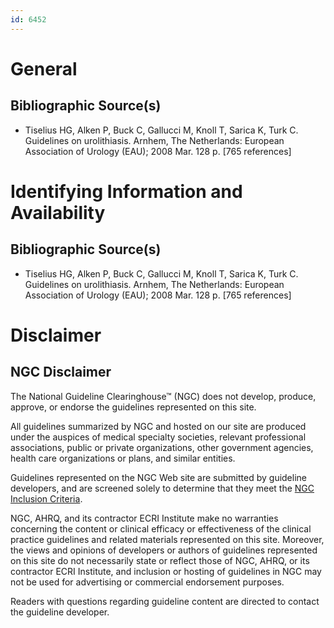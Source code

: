 ```yaml
---
id: 6452
---
```


# General

## Bibliographic Source(s)

- Tiselius HG, Alken P, Buck C, Gallucci M, Knoll T, Sarica K, Turk C. Guidelines on urolithiasis. Arnhem, The Netherlands: European Association of Urology (EAU); 2008 Mar. 128 p. [765 references]

# Identifying Information and Availability

## Bibliographic Source(s)

- Tiselius HG, Alken P, Buck C, Gallucci M, Knoll T, Sarica K, Turk C. Guidelines on urolithiasis. Arnhem, The Netherlands: European Association of Urology (EAU); 2008 Mar. 128 p. [765 references]

# Disclaimer

## NGC Disclaimer

The National Guideline Clearinghouse™ (NGC) does not develop, produce, approve, or endorse the guidelines represented on this site.

All guidelines summarized by NGC and hosted on our site are produced under the auspices of medical specialty societies, relevant professional associations, public or private organizations, other government agencies, health care organizations or plans, and similar entities.

Guidelines represented on the NGC Web site are submitted by guideline developers, and are screened solely to determine that they meet the [NGC Inclusion Criteria](/help-and-about/summaries/inclusion-criteria).

NGC, AHRQ, and its contractor ECRI Institute make no warranties concerning the content or clinical efficacy or effectiveness of the clinical practice guidelines and related materials represented on this site. Moreover, the views and opinions of developers or authors of guidelines represented on this site do not necessarily state or reflect those of NGC, AHRQ, or its contractor ECRI Institute, and inclusion or hosting of guidelines in NGC may not be used for advertising or commercial endorsement purposes.

Readers with questions regarding guideline content are directed to contact the guideline developer.

